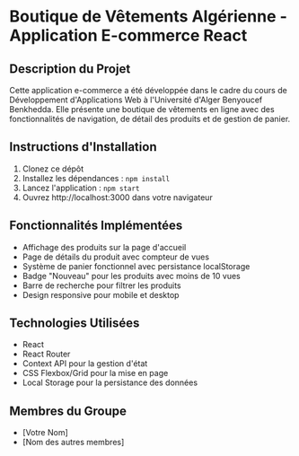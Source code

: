 # Boutique de Vêtements Algérienne - Application E-commerce React

## Description du Projet
Cette application e-commerce a été développée dans le cadre du cours de Développement d'Applications Web à l'Université d'Alger Benyoucef Benkhedda. Elle présente une boutique de vêtements en ligne avec des fonctionnalités de navigation, de détail des produits et de gestion de panier.

## Instructions d'Installation
1. Clonez ce dépôt
2. Installez les dépendances : `npm install`
3. Lancez l'application : `npm start`
4. Ouvrez http://localhost:3000 dans votre navigateur

## Fonctionnalités Implémentées
- Affichage des produits sur la page d'accueil
- Page de détails du produit avec compteur de vues
- Système de panier fonctionnel avec persistance localStorage
- Badge "Nouveau" pour les produits avec moins de 10 vues
- Barre de recherche pour filtrer les produits
- Design responsive pour mobile et desktop

## Technologies Utilisées
- React
- React Router
- Context API pour la gestion d'état
- CSS Flexbox/Grid pour la mise en page
- Local Storage pour la persistance des données

## Membres du Groupe
- [Votre Nom]
- [Nom des autres membres]